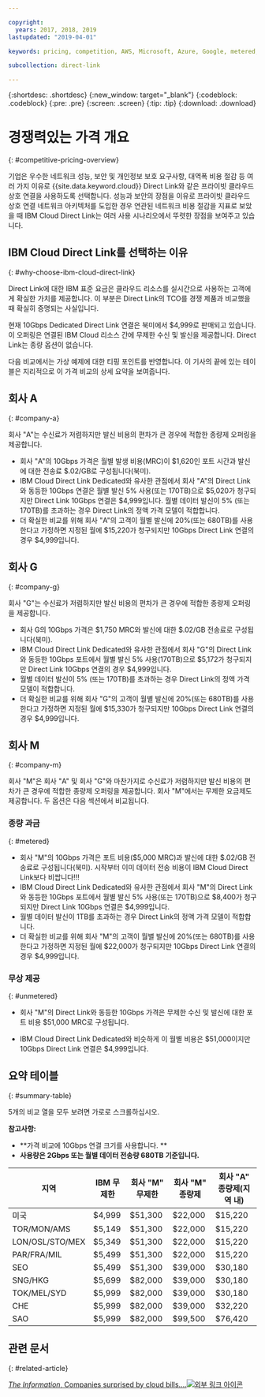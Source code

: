 ```yaml
---

copyright:
  years: 2017, 2018, 2019
lastupdated: "2019-04-01"

keywords: pricing, competition, AWS, Microsoft, Azure, Google, metered, Dedicated, performance, bandwidth, ingress, egress, charges, unmetered, flat rate, apples-to-apples, enterprise, private cloud, costs

subcollection: direct-link

---
```


{:shortdesc: .shortdesc}
{:new_window: target="_blank"}
{:codeblock: .codeblock}
{:pre: .pre}
{:screen: .screen}
{:tip: .tip}
{:download: .download}

# 경쟁력있는 가격 개요
{: #competitive-pricing-overview}

기업은 우수한 네트워크 성능, 보안 및 개인정보 보호 요구사항, 대역폭 비용 절감 등 여러 가지 이유로 {{site.data.keyword.cloud}} Direct Link와 같은 프라이빗 클라우드 상호 연결을 사용하도록 선택합니다. 
성능과 보안의 장점을 이유로 프라이빗 클라우드 상호 연결 네트워크 아키텍처를 도입한 경우 연관된 네트워크 비용 절감을 지표로 보았을 때 IBM Cloud Direct Link는 여러 사용 시나리오에서 뚜렷한 장점을 보여주고 있습니다. 

## IBM Cloud Direct Link를 선택하는 이유
{: #why-choose-ibm-cloud-direct-link}

Direct Link에 대한 IBM 표준 요금은 클라우드 리소스를 실시간으로 사용하는 고객에게 확실한 가치를 제공합니다. 이 부분은 Direct Link의 TCO를 경쟁 제품과 비교했을 때 확실히 증명되는 사실입니다.

현재 10Gbps Dedicated Direct Link 연결은 북미에서 $4,999로 판매되고 있습니다. 이 오퍼링은 연결된 IBM Cloud 리소스 간에 무제한 수신 및 발신을 제공합니다. Direct Link는 종량 옵션이 없습니다.

다음 비교에서는 가상 예제에 대한 티핑 포인트를 반영합니다. 이 기사의 끝에 있는 테이블은 지리적으로 이 가격 비교의 상세 요약을 보여줍니다.

## 회사 A
{: #company-a}

회사 "A"는 수신료가 저렴하지만 발신 비용의 편차가 큰 경우에 적합한 종량제 오퍼링을 제공합니다.
* 회사 "A"의 10Gbps 가격은 월별 발생 비용(MRC)이 $1,620인 포트 시간과 발신에 대한 전송료 $.02/GB로 구성됩니다(북미). 
* IBM Cloud Direct Link Dedicated와 유사한 관점에서 회사 "A"의 Direct Link와 동등한 10Gbps 연결은 월별 발신 5% 사용(또는 170TB)으로 $5,020가 청구되지만 Direct Link 10Gbps 연결은 $4,999입니다. 월별 데이터 발신이 5% (또는 170TB)를 초과하는 경우 Direct Link의 정액 가격 모델이 적합합니다.
* 더 확실한 비교를 위해 회사 "A"의 고객이 월별 발신에 20%(또는 680TB)를 사용한다고 가정하면 지정된 월에 $15,220가 청구되지만 10Gbps Direct Link 연결의 경우 $4,999입니다.

## 회사 G
{: #company-g}

회사 "G"는 수신료가 저렴하지만 발신 비용의 편차가 큰 경우에 적합한 종량제 오퍼링을 제공합니다.

* 회사 G의 10Gbps 가격은 $1,750 MRC와 발신에 대한 $.02/GB 전송료로 구성됩니다(북미). 
* IBM Cloud Direct Link Dedicated와 유사한 관점에서 회사 "G"의 Direct Link와 동등한 10Gbps 포트에서 월별 발신 5% 사용(170TB)으로 $5,172가 청구되지만 Direct Link 10Gbps 연결의 경우 $4,999입니다.  
* 월별 데이터 발신이 5% (또는 170TB)를 초과하는 경우 Direct Link의 정액 가격 모델이 적합합니다.
* 더 확실한 비교를 위해 회사 "G"의 고객이 월별 발신에 20%(또는 680TB)를 사용한다고 가정하면 지정된 월에 $15,330가 청구되지만 10Gbps Direct Link 연결의 경우 $4,999입니다.

## 회사 M
{: #company-m}

회사 "M"은 회사 "A" 및 회사 "G"와 마찬가지로 수신료가 저렴하지만 발신 비용의 편차가 큰 경우에 적합한 종량제 오퍼링을 제공합니다. 회사 "M"에서는 무제한 요금제도 제공합니다. 두 옵션은 다음 섹션에서 비교됩니다.

### 종량 과금
{: #metered}

* 회사 "M"의 10Gbps 가격은 포트 비용($5,000 MRC)과 발신에 대한 $.02/GB 전송료로 구성됩니다(북미). 시작부터 이미 데이터 전송 비용이 IBM Cloud Direct Link보다 비쌉니다!!!
* IBM Cloud Direct Link Dedicated와 유사한 관점에서 회사 "M"의 Direct Link와 동등한 10Gbps 포트에서 월별 발신 5% 사용(또는 170TB)으로 $8,400가 청구되지만 Direct Link 10Gbps 연결은 $4,999입니다.  
* 월별 데이터 발신이 1TB를 초과하는 경우 Direct Link의 정액 가격 모델이 적합합니다.
* 더 확실한 비교를 위해 회사 "M"의 고객이 월별 발신에 20%(또는 680TB)를 사용한다고 가정하면 지정된 월에 $22,000가 청구되지만 10Gbps Direct Link 연결의 경우 $4,999입니다.


### 무상 제공 
{: #unmetered}

* 회사 "M"의 Direct Link와 동등한 10Gbps 가격은 무제한 수신 및 발신에 대한 포트 비용 $51,000 MRC로 구성됩니다. 

* IBM Cloud Direct Link Dedicated와 비슷하게 이 월별 비용은 $51,000이지만 10Gbps Direct Link 연결은 $4,999입니다. 

## 요약 테이블
{: #summary-table}

5개의 비교 열을 모두 보려면 가로로 스크롤하십시오.

**참고사항:**

* **가격 비교에 10Gbps 연결 크기를 사용합니다. **
* **사용량은 2Gbps 또는 월별 데이터 전송량 680TB 기준입니다.**


|지역 | IBM 무제한 | 회사 "M" 무제한 | 회사 "M" 종량제 | 회사 "A" 종량제(지역 내) |
|-----|-----|-----|-----|-----|
|미국 | $4,999 | $51,300 | $22,000 | $15,220 |
| TOR/MON/AMS | $5,149 | $51,300 | $22,000 | $15,220 |
| LON/OSL/STO/MEX | $5,349 | $51,300 | $22,000 | $15,220 |
| PAR/FRA/MIL | $5,499 | $51,300 |$22,000 | $15,220 |
|SEO | $5,499 | $51,300 | $39,000 | $30,180 |
| SNG/HKG | $5,699 | $82,000 | $39,000 | $30,180 |
| TOK/MEL/SYD | $5,999 |$82,000 | $39,000 | $30,180 |
|CHE | $5,999 |$82,000 | $39,000 | $32,220 | 
|SAO | $5,999 |$82,000 | $99,500 | $76,420 |

## 관련 문서
{: #related-article}

[_The Information_, Companies surprised by cloud bills....![외부 링크 아이콘 ](../../icons/launch-glyph.svg "외부 링크 아이콘")](https://www.theinformation.com/articles/as-aws-use-soars-companies-surprised-by-cloud-bills?utm_medium=email&utm_source=cio)
